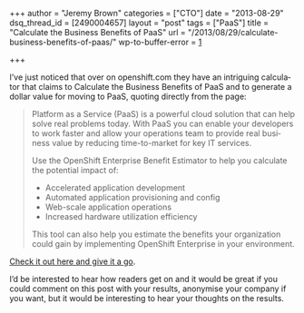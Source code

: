 +++
author = "Jeremy Brown"
categories = ["CTO"]
date = "2013-08-29"
dsq_thread_id = [2490004657]
layout = "post"
tags = ["PaaS"]
title = "Calculate the Business Benefits of PaaS"
url = "/2013/08/29/calculate-business-benefits-of-paas/"
wp-to-buffer-error = [1]

+++

I’ve just noticed that over on openshift.com they have an intrigu­ing cal­cu­la­tor that claims to Cal­cu­late the Busi­ness Ben­e­fits of PaaS and to gen­er­ate a dol­lar value for mov­ing to PaaS, quot­ing directly from the page:

> Plat­form as a Ser­vice (PaaS) is a pow­er­ful cloud solu­tion that can help solve real prob­lems today. With PaaS you can enable your devel­op­ers to work faster and allow your oper­a­tions team to pro­vide real busi­ness value by reduc­ing time-to-market for key IT services.
>
> Use the Open­Shift Enter­prise Ben­e­fit Esti­ma­tor to help you cal­cu­late the poten­tial impact of:
>
> * Accel­er­ated appli­ca­tion development
> * Auto­mated appli­ca­tion pro­vi­sion­ing and config
> * Web-scale appli­ca­tion operations
> * Increased hard­ware uti­liza­tion efficiency
>
> This tool can also help you esti­mate the ben­e­fits your orga­ni­za­tion could gain by imple­ment­ing Open­Shift Enter­prise in your environment.

[Check it out here and give it a go][1].

I’d be inter­ested to hear how read­ers get on and it would be great if you could com­ment on this post with your results, anonymise your com­pany if you want, but it would be inter­est­ing to hear your thoughts on the results.

 [1]: https://www.openshift.com/enterprise-paas/paas-demo-and-benefits-estimator
